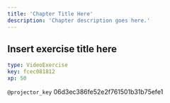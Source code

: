 ```yaml
---
title: 'Chapter Title Here'
description: 'Chapter description goes here.'
---
```


## Insert exercise title here

```yaml
type: VideoExercise
key: fcec081812
xp: 50
```

`@projector_key`
06d3ec386fe52e2f761501b31b75efe1
